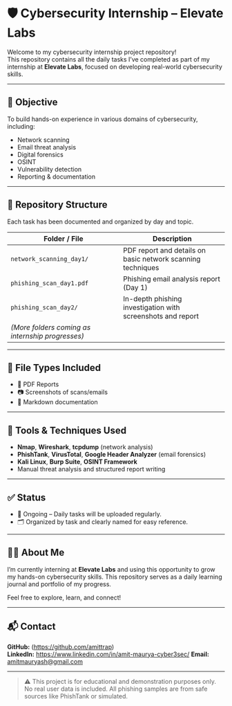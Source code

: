# 🛡️ Cybersecurity Internship – Elevate Labs

Welcome to my cybersecurity internship project repository!  
This repository contains all the daily tasks I’ve completed as part of my internship at **Elevate Labs**, focused on developing real-world cybersecurity skills.

---

## 🎯 Objective

To build hands-on experience in various domains of cybersecurity, including:
- Network scanning
- Email threat analysis
- Digital forensics
- OSINT
- Vulnerability detection
- Reporting & documentation

---

## 📁 Repository Structure

Each task has been documented and organized by day and topic.

| Folder / File | Description |
|---------------|-------------|
| `network_scanning_day1/` | PDF report and details on basic network scanning techniques |
| `phishing_scan_day1.pdf` | Phishing email analysis report (Day 1) |
| `phishing_scan_day2/` | In-depth phishing investigation with screenshots and report |
| *(More folders coming as internship progresses)* |  |

---

## 📄 File Types Included
- 📘 PDF Reports
- 📷 Screenshots of scans/emails
- 📄 Markdown documentation

---

## 🔧 Tools & Techniques Used
- **Nmap**, **Wireshark**, **tcpdump** (network analysis)
- **PhishTank**, **VirusTotal**, **Google Header Analyzer** (email forensics)
- **Kali Linux**, **Burp Suite**, **OSINT Framework**
- Manual threat analysis and structured report writing

---

## ✅ Status
- 🚀 Ongoing – Daily tasks will be uploaded regularly.
- 🗂️ Organized by task and clearly named for easy reference.

---

## 🙋‍♂️ About Me

I’m currently interning at **Elevate Labs** and using this opportunity to grow my hands-on cybersecurity skills. This repository serves as a daily learning journal and portfolio of my progress.

Feel free to explore, learn, and connect!

---

## 📬 Contact

**GitHub:** (https://github.com/amittrap)  
**LinkedIn:** https://www.linkedin.com/in/amit-maurya-cyber3sec/
**Email:** amitmauryash@gmail.com 

---

> ⚠️ This project is for educational and demonstration purposes only. No real user data is included. All phishing samples are from safe sources like PhishTank or simulated.
